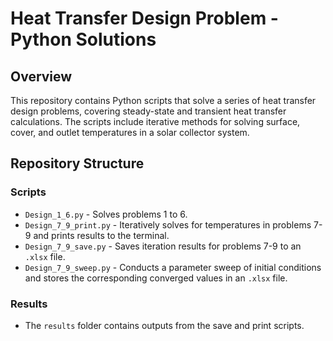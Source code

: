 # Heat Transfer Design Problem - Python Solutions

## Overview
This repository contains Python scripts that solve a series of heat transfer design problems, covering steady-state and transient heat transfer calculations. The scripts include iterative methods for solving surface, cover, and outlet temperatures in a solar collector system.

## Repository Structure

### **Scripts**
- `Design_1_6.py` - Solves problems 1 to 6.
- `Design_7_9_print.py` - Iteratively solves for temperatures in problems 7-9 and prints results to the terminal.
- `Design_7_9_save.py` - Saves iteration results for problems 7-9 to an `.xlsx` file.
- `Design_7_9_sweep.py` - Conducts a parameter sweep of initial conditions and stores the corresponding converged values in an `.xlsx` file.

### **Results**
- The `results` folder contains outputs from the save and print scripts.
